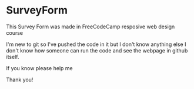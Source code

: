 # SurveyForm
This Survey Form was made in FreeCodeCamp resposive web design course

I'm new to git so I've pushed the code in it but I don't know anything else
I don't know how someone can run the code and see the webpage in github itself.

If you know please help me

Thank you!
